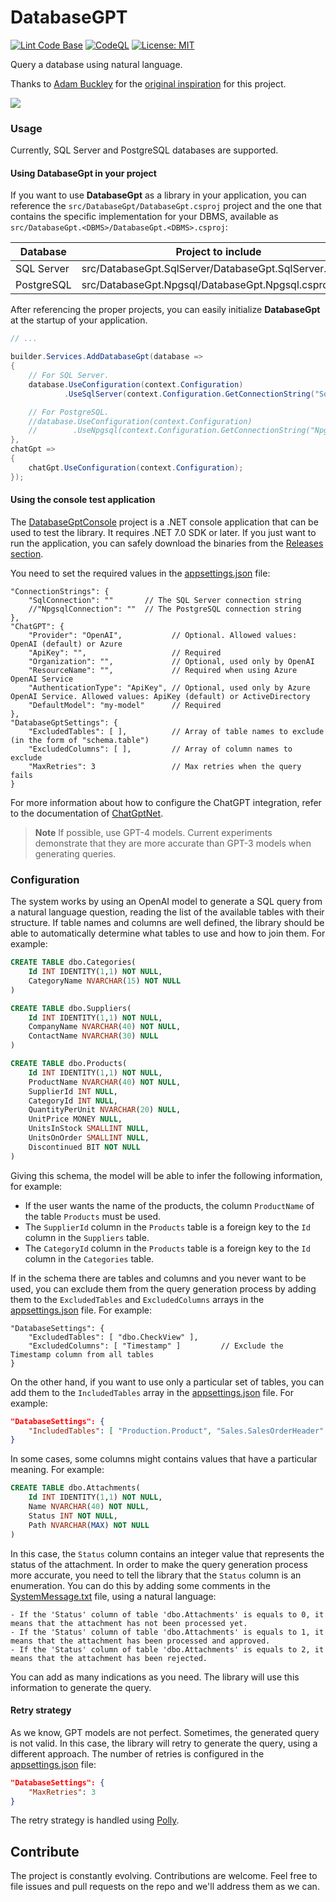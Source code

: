 # DatabaseGPT

[![Lint Code Base](https://github.com/marcominerva/DatabaseGPT/actions/workflows/linter.yml/badge.svg)](https://github.com/marcominerva/DatabaseGPT/actions/workflows/linter.yml)
[![CodeQL](https://github.com/marcominerva/DatabaseGPT/actions/workflows/codeql.yml/badge.svg)](https://github.com/marcominerva/DatabaseGPT/actions/workflows/codeql.yml)
[![License: MIT](https://img.shields.io/badge/License-MIT-yellow.svg)](https://github.com/marcominerva/TinyHelpers/blob/master/LICENSE)

Query a database using natural language.

Thanks to [Adam Buckley](https://github.com/happyadam73/tsql-chatgpt) for the [original inspiration](https://www.linkedin.com/pulse/query-your-data-azure-sql-using-natural-language-chatgpt-adam-buckley/) for this project.

![](https://raw.githubusercontent.com/marcominerva/DatabaseGPT/master/assets/DatabaseGptConsole.gif)

### Usage

Currently, SQL Server and PostgreSQL databases are supported.

#### Using DatabaseGpt in your project

If you want to use **DatabaseGpt** as a library in your application, you can reference the `src/DatabaseGpt/DatabaseGpt.csproj` project and the one that contains the specific implementation for your DBMS, available as `src/DatabaseGpt.<DBMS>/DatabaseGpt.<DBMS>.csproj`:

Database|Project to include
-|-
SQL Server|src/DatabaseGpt.SqlServer/DatabaseGpt.SqlServer.csproj
PostgreSQL|src/DatabaseGpt.Npgsql/DatabaseGpt.Npgsql.csproj

After referencing the proper projects, you can easily initialize **DatabaseGpt** at the startup of your application.

```csharp
// ...

builder.Services.AddDatabaseGpt(database =>
{
    // For SQL Server.
    database.UseConfiguration(context.Configuration)
            .UseSqlServer(context.Configuration.GetConnectionString("SqlConnection"));

    // For PostgreSQL.
    //database.UseConfiguration(context.Configuration)
    //        .UseNpgsql(context.Configuration.GetConnectionString("NpgsqlConnection"));
},
chatGpt =>
{
    chatGpt.UseConfiguration(context.Configuration);
});
```

#### Using the console test application

The [DatabaseGptConsole](https://github.com/marcominerva/DatabaseGPT/tree/master/samples/DatabaseGptConsole) project is a .NET console application that can be used to test the library. It requires .NET 7.0 SDK or later. If you just want to run the application, you can safely download the binaries from the [Releases section](https://github.com/marcominerva/DatabaseGPT/releases).

You need to set the required values in the [appsettings.json](https://github.com/marcominerva/DatabaseGPT/blob/master/src/DatabaseGptConsole/appsettings.json) file:

```
"ConnectionStrings": {
    "SqlConnection": ""       // The SQL Server connection string    
    //"NpgsqlConnection": ""  // The PostgreSQL connection string
},
"ChatGPT": {
    "Provider": "OpenAI",           // Optional. Allowed values: OpenAI (default) or Azure
    "ApiKey": "",                   // Required
    "Organization": "",             // Optional, used only by OpenAI
    "ResourceName": "",             // Required when using Azure OpenAI Service
    "AuthenticationType": "ApiKey", // Optional, used only by Azure OpenAI Service. Allowed values: ApiKey (default) or ActiveDirectory
    "DefaultModel": "my-model"      // Required  
},
"DatabaseGptSettings": {
    "ExcludedTables": [ ],          // Array of table names to exclude (in the form of "schema.table")
    "ExcludedColumns": [ ],         // Array of column names to exclude
    "MaxRetries": 3                 // Max retries when the query fails
}
```

For more information about how to configure the ChatGPT integration, refer to the documentation of [ChatGptNet](https://github.com/marcominerva/ChatGptNet).

> **Note**
If possible, use GPT-4 models. Current experiments demonstrate that they are more accurate than GPT-3 models when generating queries.

### Configuration

The system works by using an OpenAI model to generate a SQL query from a natural language question, reading the list of the available tables with their structure. If table names and columns are well defined, the library should be able to automatically determine what tables to use and how to join them. For example:

```sql
CREATE TABLE dbo.Categories(
	Id INT IDENTITY(1,1) NOT NULL,
	CategoryName NVARCHAR(15) NOT NULL
)

CREATE TABLE dbo.Suppliers(
	Id INT IDENTITY(1,1) NOT NULL,
	CompanyName NVARCHAR(40) NOT NULL,
	ContactName NVARCHAR(30) NULL
)

CREATE TABLE dbo.Products(
	Id INT IDENTITY(1,1) NOT NULL,
	ProductName NVARCHAR(40) NOT NULL,
	SupplierId INT NULL,
	CategoryId INT NULL,
	QuantityPerUnit NVARCHAR(20) NULL,
	UnitPrice MONEY NULL,
	UnitsInStock SMALLINT NULL,
	UnitsOnOrder SMALLINT NULL,
	Discontinued BIT NOT NULL
)
```

Giving this schema, the model will be able to infer the following information, for example:

- If the user wants the name of the products, the column `ProductName` of the table `Products` must be used.
- The `SupplierId` column in the `Products` table is a foreign key to the `Id` column in the `Suppliers` table.
- The `CategoryId` column in the `Products` table is a foreign key to the `Id` column in the `Categories` table.

If in the schema there are tables and columns and you never want to be used, you can exclude them from the query generation process by adding them to the `ExcludedTables` and `ExcludedColumns` arrays in the [appsettings.json](https://github.com/marcominerva/DatabaseGPT/blob/master/src/DatabaseGptConsole/appsettings.json#L17-L18) file. For example:

```
"DatabaseSettings": {
    "ExcludedTables": [ "dbo.CheckView" ],       
    "ExcludedColumns": [ "Timestamp" ]         // Exclude the Timestamp column from all tables
}
```

On the other hand, if you want to use only a particular set of tables, you can add them to the `IncludedTables` array in the [appsettings.json](https://github.com/marcominerva/DatabaseGPT/blob/master/src/DatabaseGptConsole/appsettings.json#L16) file. For example:

```json
"DatabaseSettings": {
    "IncludedTables": [ "Production.Product", "Sales.SalesOrderHeader" "Sales.SalesOrderDetail" ]
}
```

In some cases, some columns might contains values that have a particular meaning. For example:

```sql
CREATE TABLE dbo.Attachments(
	Id INT IDENTITY(1,1) NOT NULL,
	Name NVARCHAR(40) NOT NULL,
	Status INT NOT NULL,
	Path NVARCHAR(MAX) NOT NULL
)
```

In this case, the `Status` column contains an integer value that represents the status of the attachment. In order to make the query generation process more accurate, you need to tell the library that the `Status` column is an enumeration. You can do this by adding some comments in the [SystemMessage.txt](https://github.com/marcominerva/DatabaseGPT/blob/master/src/DatabaseGptConsole/SystemMessage.txt) file, using a natural language:

```
- If the 'Status' column of table 'dbo.Attachments' is equals to 0, it means that the attachment has not been processed yet.
- If the 'Status' column of table 'dbo.Attachments' is equals to 1, it means that the attachment has been processed and approved.
- If the 'Status' column of table 'dbo.Attachments' is equals to 2, it means that the attachment has been rejected.
```

You can add as many indications as you need. The library will use this information to generate the query.

#### Retry strategy

As we know, GPT models are not perfect. Sometimes, the generated query is not valid. In this case, the library will retry to generate the query, using a different approach. The number of retries is configured in the [appsettings.json](https://github.com/marcominerva/DatabaseGPT/blob/master/src/DatabaseGptConsole/appsettings.json#L19) file:

```json
"DatabaseSettings": {
    "MaxRetries": 3
}
```

The retry strategy is handled using [Polly](https://github.com/App-vNext/Polly).

## Contribute

The project is constantly evolving. Contributions are welcome. Feel free to file issues and pull requests on the repo and we'll address them as we can. 
